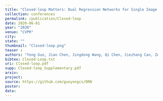 ```yaml
---
title: "Closed-loop Matters: Dual Regression Networks for Single Image Super-Resolution"
collection: conferences
permalink: /publication/Closed-loop
date: 2020-06-01
year: "2020"
venue: "CVPR"
city: 
state: ""
thumbnail: "Closed-loop.png"
teaser : 
authors: "Yong Guo, Jian Chen, Jingdong Wang, Qi Chen, Jiezhang Cao, Zeshuai Deng, Yanwu Xu, Mingkui Tan"
bibtex: Closed-Loop.txt
uri: Closed-loop.pdf
supp: Closed-loop_Supplementary.pdf
arxiv: 
project: 
source: https://github.com/guoyongcs/DRN
poster: 
data:
---
```

